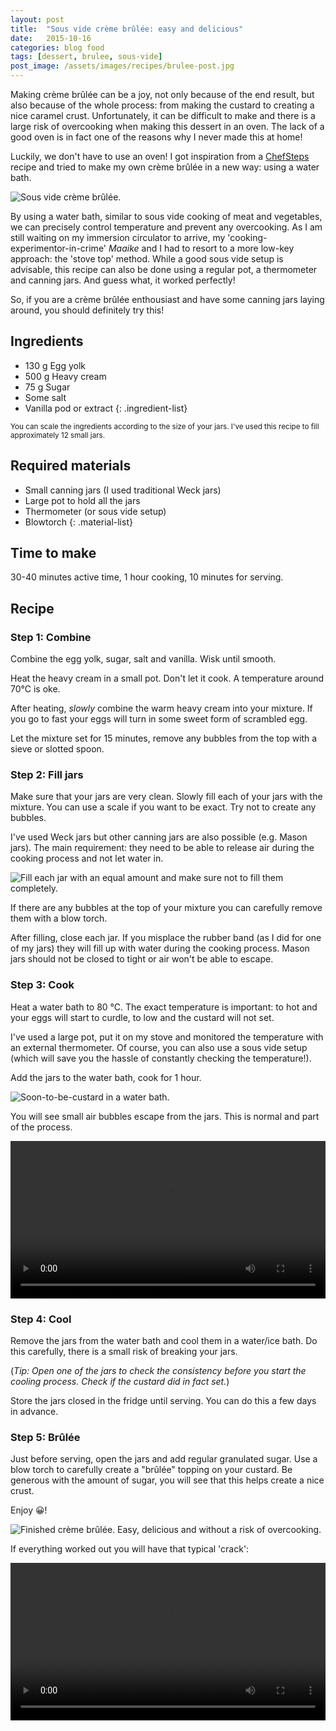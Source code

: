 ```yaml
---
layout: post
title:  "Sous vide crème brûlée: easy and delicious"
date:   2015-10-16
categories: blog food
tags: [dessert, brulee, sous-vide]
post_image: /assets/images/recipes/brulee-post.jpg
---
```


Making crème brûlée can be a joy, not only because of the end result, but also because of the whole process: from making the custard to creating a nice caramel crust. Unfortunately, it can be difficult to make and there is a large risk of overcooking when making this dessert in an oven. The lack of a good oven is in fact one of the reasons why I never made this at home!

Luckily, we don't have to use an oven! I got inspiration from a [ChefSteps](https://www.chefsteps.com/activities/creme-brulee) recipe and tried to make my own crème brûlée in a new way: using a water bath.  

![Sous vide crème brûlée.](/assets/images/recipes/brulee-result-2.jpg)

By using a water bath, similar to sous vide cooking of meat and vegetables, we can precisely control temperature and prevent any overcooking. As I am still waiting on my immersion circulator to arrive, my 'cooking-experimentor-in-crime' *Maaike* and I had to resort to a more low-key approach: the 'stove top' method. While a good sous vide setup is advisable, this recipe can also be done using a regular pot, a thermometer and canning jars. And guess what, it worked perfectly!

So, if you are a crème brûlée enthousiast and have some canning jars laying around, you should definitely try this!

## Ingredients

- 130 g Egg yolk
- 500 g Heavy cream
- 75 g Sugar
- Some salt
- Vanilla pod or extract
{: .ingredient-list}

<small>You can scale the ingredients according to the size of your jars. I've used this recipe to fill approximately 12 small jars.</small>

## Required materials

- Small canning jars (I used traditional Weck jars)
- Large pot to hold all the jars
- Thermometer (or sous vide setup)
- Blowtorch
{: .material-list}

## Time to make

30-40 minutes active time, 1 hour cooking, 10 minutes for serving.

## Recipe

### Step 1: Combine

Combine the egg yolk, sugar, salt and vanilla. Wisk until smooth.

Heat the heavy cream in a small pot. Don't let it cook. A temperature around 70&deg;C is oke.

After heating, *slowly* combine the warm heavy cream into your mixture. If you go to fast your eggs will turn in some sweet form of scrambled egg.

Let the mixture set for 15 minutes, remove any bubbles from the top with a sieve or slotted spoon.

### Step 2: Fill jars

Make sure that your jars are very clean. Slowly fill each of your jars with the mixture. You can use a scale if you want to be exact. Try not to create any bubbles.

I've used Weck jars but other canning jars are also possible (e.g. Mason jars). The main requirement: they need to be able to release air during the cooking process and not let water in.

![Fill each jar with an equal amount and make sure not to fill them completely.](/assets/images/recipes/brulee-filled.jpg)

If there are any bubbles at the top of your mixture you can carefully remove them with a blow torch.

After filling, close each jar. If you misplace the rubber band (as I did for one of my jars) they will fill up with water during the cooking process. Mason jars should not be closed to tight or air won't be able to escape.

### Step 3: Cook

Heat a water bath to 80 &deg;C. The exact temperature is important: to hot and your eggs will start to curdle, to low and the custard will not set.

I've used a large pot, put it on my stove and monitored the temperature with an external thermometer. Of course, you can also use a sous vide setup (which will save you the hassle of constantly checking the temperature!).

Add the jars to the water bath, cook for 1 hour.

![Soon-to-be-custard in a water bath.](/assets/images/recipes/brulee-bath.jpg)

You will see small air bubbles escape from the jars. This is normal and part of the process.

<video width="100%" controls>
  	<source src="/assets/movies/brulee-water-bath_480p.mp4" type="video/mp4">
	Your browser does not support the video tag.
</video>

### Step 4: Cool

Remove the jars from the water bath and cool them in a water/ice bath. Do this carefully, there is a small risk of breaking your jars.

(*Tip: Open one of the jars to check the consistency before you start the cooling process. Check if the custard did in fact set.*)

Store the jars closed in the fridge until serving. You can do this a few days in advance.

### Step 5: Brûlée

Just before serving, open the jars and add regular granulated sugar. Use a blow torch to carefully create a "brûlée" topping on your custard. Be generous with the amount of sugar, you will see that this helps create a nice crust.

Enjoy 😀!

![Finished crème brûlée. Easy, delicious and without a risk of overcooking.](/assets/images/recipes/brulee-result-1.jpg)

If everything worked out you will have that typical 'crack':

<video width="100%" controls>
  	<source src="/assets/movies/brulee-result_480p.mp4" type="video/mp4">
	Your browser does not support the video tag.
</video>
